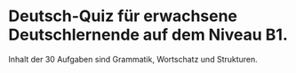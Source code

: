 # Deutsch-Quiz für erwachsene Deutschlernende auf dem Niveau B1.
Inhalt der 30 Aufgaben sind Grammatik, Wortschatz und Strukturen.
